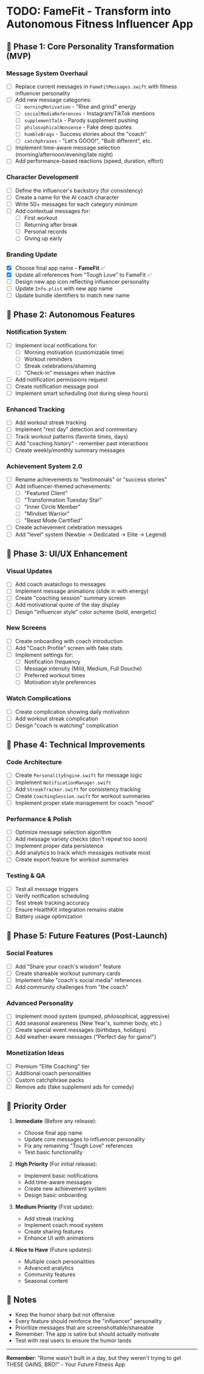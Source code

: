 # TODO: FameFit - Transform into Autonomous Fitness Influencer App

## 🎯 Phase 1: Core Personality Transformation (MVP)

### Message System Overhaul
- [ ] Replace current messages in `FameFitMessages.swift` with fitness influencer personality
- [ ] Add new message categories:
  - [ ] `morningMotivation` - "Rise and grind" energy
  - [ ] `socialMediaReferences` - Instagram/TikTok mentions
  - [ ] `supplementTalk` - Parody supplement pushing
  - [ ] `philosophicalNonsense` - Fake deep quotes
  - [ ] `humbleBrags` - Success stories about the "coach"
  - [ ] `catchphrases` - "Let's GOOO!", "Built different", etc.
- [ ] Implement time-aware message selection (morning/afternoon/evening/late night)
- [ ] Add performance-based reactions (speed, duration, effort)

### Character Development
- [ ] Define the influencer's backstory (for consistency)
- [ ] Create a name for the AI coach character
- [ ] Write 50+ messages for each category minimum
- [ ] Add contextual messages for:
  - [ ] First workout
  - [ ] Returning after break
  - [ ] Personal records
  - [ ] Giving up early

### Branding Update
- [x] Choose final app name - **FameFit** ✅
- [x] Update all references from "Tough Love" to FameFit ✅
- [ ] Design new app icon reflecting influencer personality
- [ ] Update `Info.plist` with new app name
- [ ] Update bundle identifiers to match new name

## 🚀 Phase 2: Autonomous Features

### Notification System
- [ ] Implement local notifications for:
  - [ ] Morning motivation (customizable time)
  - [ ] Workout reminders
  - [ ] Streak celebrations/shaming
  - [ ] "Check-in" messages when inactive
- [ ] Add notification permissions request
- [ ] Create notification message pool
- [ ] Implement smart scheduling (not during sleep hours)

### Enhanced Tracking
- [ ] Add workout streak tracking
- [ ] Implement "rest day" detection and commentary
- [ ] Track workout patterns (favorite times, days)
- [ ] Add "coaching history" - remember past interactions
- [ ] Create weekly/monthly summary messages

### Achievement System 2.0
- [ ] Rename achievements to "testimonials" or "success stories"
- [ ] Add influencer-themed achievements:
  - [ ] "Featured Client"
  - [ ] "Transformation Tuesday Star"
  - [ ] "Inner Circle Member"
  - [ ] "Mindset Warrior"
  - [ ] "Beast Mode Certified"
- [ ] Create achievement celebration messages
- [ ] Add "level" system (Newbie → Dedicated → Elite → Legend)

## 🎨 Phase 3: UI/UX Enhancement

### Visual Updates
- [ ] Add coach avatar/logo to messages
- [ ] Implement message animations (slide in with energy)
- [ ] Create "coaching session" summary screen
- [ ] Add motivational quote of the day display
- [ ] Design "influencer style" color scheme (bold, energetic)

### New Screens
- [ ] Create onboarding with coach introduction
- [ ] Add "Coach Profile" screen with fake stats
- [ ] Implement settings for:
  - [ ] Notification frequency
  - [ ] Message intensity (Mild, Medium, Full Douche)
  - [ ] Preferred workout times
  - [ ] Motivation style preferences

### Watch Complications
- [ ] Create complication showing daily motivation
- [ ] Add workout streak complication
- [ ] Design "coach is watching" complication

## 🔧 Phase 4: Technical Improvements

### Code Architecture
- [ ] Create `PersonalityEngine.swift` for message logic
- [ ] Implement `NotificationManager.swift`
- [ ] Add `StreakTracker.swift` for consistency tracking
- [ ] Create `CoachingSession.swift` for workout summaries
- [ ] Implement proper state management for coach "mood"

### Performance & Polish
- [ ] Optimize message selection algorithm
- [ ] Add message variety checks (don't repeat too soon)
- [ ] Implement proper data persistence
- [ ] Add analytics to track which messages motivate most
- [ ] Create export feature for workout summaries

### Testing & QA
- [ ] Test all message triggers
- [ ] Verify notification scheduling
- [ ] Test streak tracking accuracy
- [ ] Ensure HealthKit integration remains stable
- [ ] Battery usage optimization

## 📱 Phase 5: Future Features (Post-Launch)

### Social Features
- [ ] Add "Share your coach's wisdom" feature
- [ ] Create shareable workout summary cards
- [ ] Implement fake "coach's social media" references
- [ ] Add community challenges from "the coach"

### Advanced Personality
- [ ] Implement mood system (pumped, philosophical, aggressive)
- [ ] Add seasonal awareness (New Year's, summer body, etc.)
- [ ] Create special event messages (birthdays, holidays)
- [ ] Add weather-aware messages ("Perfect day for gains!")

### Monetization Ideas
- [ ] Premium "Elite Coaching" tier
- [ ] Additional coach personalities
- [ ] Custom catchphrase packs
- [ ] Remove ads (fake supplement ads for comedy)

## 🚨 Priority Order

1. **Immediate** (Before any release):
   - Choose final app name
   - Update core messages to influencer personality
   - Fix any remaining "Tough Love" references
   - Test basic functionality

2. **High Priority** (For initial release):
   - Implement basic notifications
   - Add time-aware messages
   - Create new achievement system
   - Design basic onboarding

3. **Medium Priority** (First update):
   - Add streak tracking
   - Implement coach mood system
   - Create sharing features
   - Enhance UI with animations

4. **Nice to Have** (Future updates):
   - Multiple coach personalities
   - Advanced analytics
   - Community features
   - Seasonal content

## 📝 Notes

- Keep the humor sharp but not offensive
- Every feature should reinforce the "influencer" personality
- Prioritize messages that are screenshottable/shareable
- Remember: The app is satire but should actually motivate
- Test with real users to ensure the humor lands

---

**Remember**: "Rome wasn't built in a day, but they weren't trying to get THESE GAINS, BRO!" - Your Future Fitness App